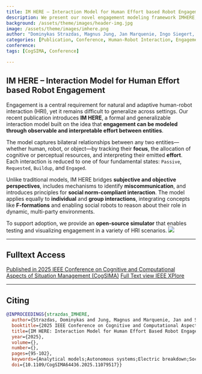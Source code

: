 ```yaml
---
title: IM HERE – Interaction Model for Human Effort based Robot Engagement
description: We present our novel engagement modeling framework IMHERE, designed to improve human-robot interaction by capturing relational dynamics using a formal effort-based approach. The model applies to human-human, human-robot, and robot-robot interaction, and offers a modular implementation supporting real-world robotics integration.
background: /assets/theme/images/header-img.jpg
image: /assets/theme/images/imhere.png
author: "Dominykas Strazdas, Magnus Jung, Jan Marquenie, Ingo Siegert, Ayoub Al-Hamadi"
categories: [Publication, Conference, Human-Robot Interaction, Engagement]
conference: 
tags: [CogSIMA, Conference]

---
```


## IM HERE – Interaction Model for Human Effort based Robot Engagement

Engagement is a central requirement for natural and adaptive human-robot interaction (HRI), yet it remains difficult to generalize across settings. Our recent publication introduces **IM HERE**, a formal and generalizable interaction model built on the idea that **engagement can be modeled through observable and interpretable effort between entities**.

The model captures bilateral relationships between any two entities—whether human, robot, or object—by tracking their **focus**, the allocation of cognitive or perceptual resources, and interpreting their emitted **effort**. Each interaction is reduced to one of four fundamental states: `Passive`, `Requested`, `Buildup`, and `Engaged`.

Unlike traditional models, IM HERE bridges **subjective and objective perspectives**, includes mechanisms to identify **miscommunication**, and introduces principles for **social norm-compliant interaction**. The model applies equally to **individual** and **group interactions**, integrating concepts like **F-formations** and enabling social robots to reason about their role in dynamic, multi-party environments.

To support adoption, we provide an **open-source simulator** that enables testing and visualizing engagement in a variety of HRI scenarios.
![](/enabling/assets/theme/images/imhere.png)

---

## Fulltext Access
[Published in 2025 IEEE Conference on Cognitive and Computational Aspects of Situation Management (CogSIMA)](https://ieeexplore.ieee.org/xpl/conhome/11079407/proceeding)
[Full Text view IEEE XPlore](https://ieeexplore.ieee.org/abstract/document/11079517)

---

## Citing

```bibtex
@INPROCEEDINGS{strazdas_IMHERE,
  author={Strazdas, Dominykas and Jung, Magnus and Marquenie, Jan and Siegert, Ingo and Al-Hamadi, Ayoub},
  booktitle={2025 IEEE Conference on Cognitive and Computational Aspects of Situation Management (CogSIMA)}, 
  title={IM HERE: Interaction Model for Human Effort Based Robot Engagement}, 
  year={2025},
  volume={},
  number={},
  pages={95-102},
  keywords={Analytical models;Autonomous systems;Electric breakdown;Social robots;Modulation;Estimation;Medical services;Fasteners;Object recognition;Optimization;Social Robots;Human-Robot Interaction;Engagement;Attention Estimation;F-formation;Autonomous Systems},
  doi={10.1109/CogSIMA64436.2025.11079517}}
```
